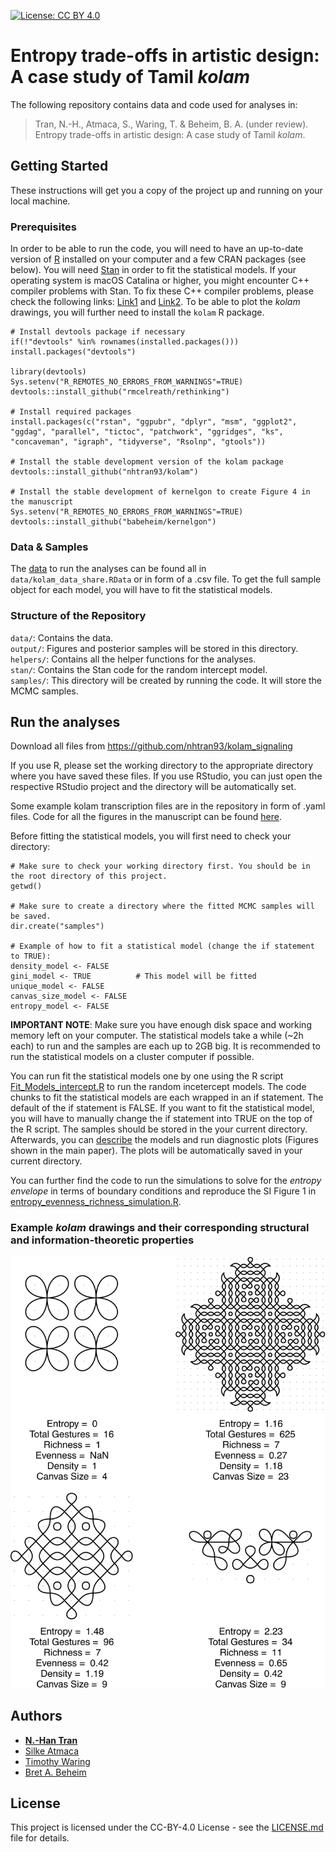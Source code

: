 [![License: CC BY 4.0](https://img.shields.io/badge/License-CC%20BY%204.0-lightgrey.svg)](https://creativecommons.org/licenses/by/4.0/)

# Entropy trade-offs in artistic design: A case study of Tamil *kolam*

The following repository contains data and code used for analyses in:

> Tran, N.-H., Atmaca, S., Waring, T. & Beheim, B. A. (under review). Entropy trade-offs in artistic design: A case study of Tamil *kolam*.

## Getting Started

These instructions will get you a copy of the project up and running on your local machine. 

### Prerequisites

In order to be able to run the code, you will need to have an up-to-date version of [R](https://www.r-project.org/) installed on your computer and a few CRAN packages (see below). You will need [Stan](https://mc-stan.org/) in order to fit the statistical models. If your operating system is macOS Catalina or higher, you might encounter C++ compiler problems with Stan. To fix these C++ compiler problems, please check the following links: [Link1](https://discourse.mc-stan.org/t/dealing-with-catalina-iii/12731) and [Link2](https://thecoatlessprofessor.com/programming/cpp/r-compiler-tools-for-rcpp-on-macos/). To be able to plot the *kolam* drawings, you will further need to install the `kolam` R package.

```
# Install devtools package if necessary
if(!"devtools" %in% rownames(installed.packages())) install.packages("devtools")

library(devtools)
Sys.setenv("R_REMOTES_NO_ERRORS_FROM_WARNINGS"=TRUE)
devtools::install_github("rmcelreath/rethinking")

# Install required packages
install.packages(c("rstan", "ggpubr", "dplyr", "msm", "ggplot2", "ggdag", "parallel", "tictoc", "patchwork", "ggridges", "ks", "concaveman", "igraph", "tidyverse", "Rsolnp", "gtools"))

# Install the stable development version of the kolam package
devtools::install_github("nhtran93/kolam")

# Install the stable development of kernelgon to create Figure 4 in the manuscript
Sys.setenv("R_REMOTES_NO_ERRORS_FROM_WARNINGS"=TRUE)
devtools::install_github("babeheim/kernelgon")
```

### Data & Samples
The [data](data/) to run the analyses can be found all in `data/kolam_data_share.RData` or in form of a .csv file. To get the full sample object for each model, you will have to fit the statistical models.

### Structure of the Repository
`data/`: Contains the data.  
`output/`: Figures and posterior samples will be stored in this directory.  
`helpers/`: Contains all the helper functions for the analyses.  
`stan/`: Contains the Stan code for the random intercept model.  
`samples/`: This directory will be created by running the code. It will store the MCMC samples.  

## Run the analyses
Download all files from https://github.com/nhtran93/kolam_signaling

If you use R, please set the working directory to the appropriate directory where you have saved these files. If you use RStudio, you can just open the respective RStudio project and the directory will be automatically set.

Some example kolam transcription files are in the repository in form of .yaml files. Code for all the figures in the manuscript can be found [here](Explore_data.R).

Before fitting the statistical models, you will first need to check your directory:
```
# Make sure to check your working directory first. You should be in the root directory of this project. 
getwd()

# Make sure to create a directory where the fitted MCMC samples will be saved.
dir.create("samples")

# Example of how to fit a statistical model (change the if statement to TRUE):
density_model <- FALSE
gini_model <- TRUE          # This model will be fitted
unique_model <- FALSE
canvas_size_model <- FALSE
entropy_model <- FALSE

```
**IMPORTANT NOTE**: Make sure you have enough disk space and working memory left on your computer. The statistical models take a while (~2h each) to run and the samples are each up to 2GB big. It is recommended to run the statistical models on a cluster computer if possible.

You can run fit the statistical models one by one using the R script [Fit_Models_intercept.R](./Fit_Models_intercept.R) to run the random incetercept models. The code chunks to fit the statistical models are each wrapped in an if statement. The default of the if statement is FALSE. If you want to fit the statistical model, you will have to manually change the if statement into TRUE on the top of the R script. The samples should be stored in the your current directory. Afterwards, you can [describe](./Describe_model_samples.R) the models and run diagnostic plots (Figures shown in the main paper). The plots will be automatically saved in your current directory.

You can further find the code to run the simulations to solve for the *entropy envelope* in terms of boundary conditions and reproduce the SI Figure 1 in [entropy_evenness_richness_simulation.R](./entropy_evenness_richness_simulaton.R). 

### Example *kolam* drawings and their corresponding structural and information-theoretic properties

![Example *kolam* drawings and their corresponding structural and information-theoretic properties](output/kolam_examples.png)

## Authors

* **[N.-Han Tran](https://www.eva.mpg.de/ecology/staff/han-tran/index.html)**
* [Silke Atmaca](https://www.eva.mpg.de/ecology/staff/silke-atmaca/index.html)
* [Timothy Waring](https://timwaring.info/)
* [Bret A. Beheim](https://www.babeheim.com/)


## License

This project is licensed under the CC-BY-4.0 License - see the [LICENSE.md](LICENSE.md) file for details.

